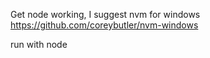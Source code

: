 Get node working, I suggest nvm for windows
https://github.com/coreybutler/nvm-windows

run with node <script>.js
so for example $ node fitfoodiefinds.com.js